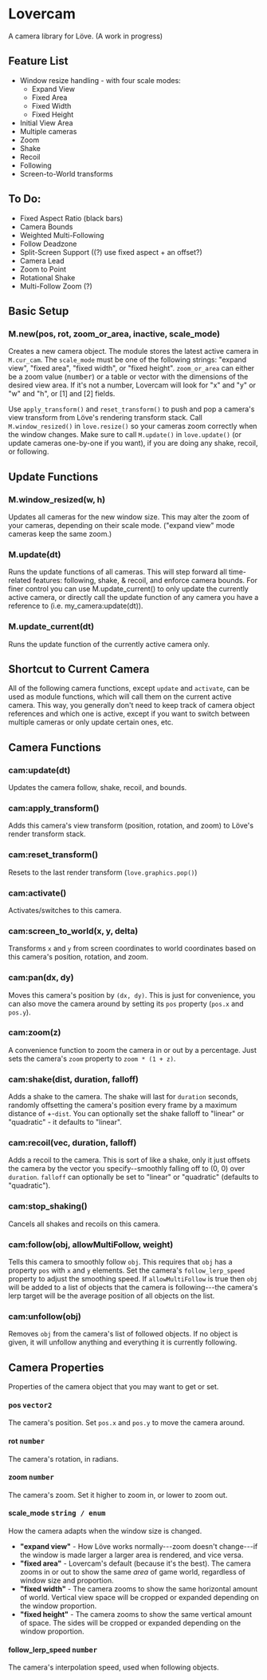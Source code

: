 # Lovercam

A camera library for Löve. (A work in progress)

## Feature List
* Window resize handling - with four scale modes:
	* Expand View
	* Fixed Area
	* Fixed Width
	* Fixed Height
* Initial View Area
* Multiple cameras
* Zoom
* Shake
* Recoil
* Following
* Screen-to-World transforms

## To Do:
* Fixed Aspect Ratio (black bars)
* Camera Bounds
* Weighted Multi-Following
* Follow Deadzone
* Split-Screen Support ((?) use fixed aspect + an offset?)
* Camera Lead
* Zoom to Point
* Rotational Shake
* Multi-Follow Zoom (?)

## Basic Setup

### M.new(pos, rot, zoom_or_area, inactive, scale_mode)
Creates a new camera object. The module stores the latest active camera in `M.cur_cam`. The `scale_mode` must be one of the following strings: "expand view", "fixed area", "fixed width", or "fixed height". `zoom_or_area` can either be a zoom value (<kbd>number</kbd>) or a table or vector with the dimensions of the desired view area. If it's not a number, Lovercam will look for "x" and "y" or "w" and "h", or [1] and [2] fields.

Use `apply_transform()` and `reset_transform()` to push and pop a camera's view transform from Löve's rendering transform stack. Call `M.window_resized()` in `love.resize()` so your cameras zoom correctly when the window changes. Make sure to call `M.update()` in `love.update()` (or update cameras one-by-one if you want), if you are doing any shake, recoil, or following.

## Update Functions

### M.window_resized(w, h)
Updates all cameras for the new window size. This may alter the zoom of your cameras, depending on their scale mode. ("expand view" mode cameras keep the same zoom.)

### M.update(dt)
Runs the update functions of all cameras. This will step forward all time-related features: following, shake, & recoil, and enforce camera bounds. For finer control you can use M.update_current() to only update the currently active camera, or directly call the update function of any camera you have a reference to (i.e. my_camera:update(dt)).

### M.update_current(dt)
Runs the update function of the currently active camera only.

## Shortcut to Current Camera
All of the following camera functions, except `update` and `activate`, can be used as module functions, which will call them on the current active camera. This way, you generally don't need to keep track of camera object references and which one is active, except if you want to switch between multiple cameras or only update certain ones, etc.

## Camera Functions

### cam:update(dt)
Updates the camera follow, shake, recoil, and bounds.

### cam:apply_transform()
Adds this camera's view transform (position, rotation, and zoom) to Löve's render transform stack.

### cam:reset_transform()
Resets to the last render transform (`love.graphics.pop()`)

### cam:activate()
Activates/switches to this camera.

### cam:screen_to_world(x, y, delta)
Transforms `x` and `y` from screen coordinates to world coordinates based on this camera's position, rotation, and zoom.

### cam:pan(dx, dy)
Moves this camera's position by `(dx, dy)`. This is just for convenience, you can also move the camera around by setting its `pos` property (`pos.x` and `pos.y`).

### cam:zoom(z)
A convenience function to zoom the camera in or out by a percentage. Just sets the camera's `zoom` property to `zoom * (1 + z)`.

### cam:shake(dist, duration, falloff)
Adds a shake to the camera. The shake will last for `duration` seconds, randomly offsetting the camera's position every frame by a maximum distance of +-`dist`. You can optionally set the shake falloff to "linear" or "quadratic" - it defaults to "linear".

### cam:recoil(vec, duration, falloff)
Adds a recoil to the camera. This is sort of like a shake, only it just offsets the camera by the vector you specify--smoothly falling off to (0, 0) over `duration`. `falloff` can optionally be set to "linear" or "quadratic" (defaults to "quadratic").

### cam:stop_shaking()
Cancels all shakes and recoils on this camera.

### cam:follow(obj, allowMultiFollow, weight)
Tells this camera to smoothly follow `obj`. This requires that `obj` has a property `pos` with `x` and `y` elements. Set the camera's `follow_lerp_speed` property to adjust the smoothing speed. If `allowMultiFollow` is true then `obj` will be added to a list of objects that the camera is following---the camera's lerp target will be the average position of all objects on the list.

### cam:unfollow(obj)
Removes `obj` from the camera's list of followed objects. If no object is given, it will unfollow anything and everything it is currently following.

## Camera Properties
Properties of the camera object that you may want to get or set.

#### pos <kbd>vector2</kbd>
The camera's position. Set `pos.x` and `pos.y` to move the camera around.

#### rot <kbd>number</kbd>
The camera's rotation, in radians.

#### zoom <kbd>number</kbd>
The camera's zoom. Set it higher to zoom in, or lower to zoom out.

#### scale_mode <kbd>string / enum</kbd>
How the camera adapts when the window size is changed.
* __"expand view"__ - How Löve works normally---zoom doesn't change---if the window is made larger a larger area is rendered, and vice versa.
* __"fixed area"__ - Lovercam's default (because it's the best). The camera zooms in or out to show the same _area_ of game world, regardless of window size and proportion.
* __"fixed width"__ - The camera zooms to show the same horizontal amount of world. Vertical view space will be cropped or expanded depending on the window proportion.
* __"fixed height"__ - The camera zooms to show the same vertical amount of space. The sides will be cropped or expanded depending on the window proportion.

#### follow_lerp_speed <kbd>number</kbd>
The camera's interpolation speed, used when following objects.
